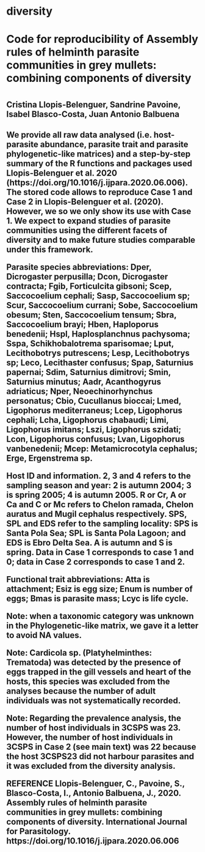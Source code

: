 # diversity
<h1>Code for reproducibility of Assembly rules of helminth parasite communities in grey mullets: combining components of diversity<h1>
  <h2>Cristina Llopis-Belenguer, Sandrine Pavoine, Isabel Blasco-Costa, Juan Antonio Balbuena<h2>
    <p>We provide all raw data analysed (i.e. host-parasite abundance, parasite trait and parasite phylogenetic-like matrices) and a step-by-step summary of the R functions and packages used Llopis-Belenguer et al. 2020 (https://doi.org/10.1016/j.ijpara.2020.06.006). The stored code allows to reproduce Case 1 and Case 2 in Llopis-Belenguer et al. (2020). However, we so we only show its use with Case 1. We expect to expand studies of parasite communities using the different facets of diversity and to make future studies comparable under this framework.</p>

<p>Parasite species abbreviations: Dper, Dicrogaster perpusilla; Dcon, Dicrogaster contracta; Fgib, Forticulcita gibsoni; Scep, Saccocoelium cephali; Sasp, Saccocoelium sp; Scur, Saccocoelium currani; Sobe, Saccocoelium obesum; Sten, Saccocoelium tensum; Sbra, Saccocoelium brayi; Hben, Haploporus benedenii; Hspl, Haplosplanchnus pachysoma; Sspa, Schikhobalotrema sparisomae; Lput, Lecithobotrys putrescens; Lesp, Lecithobotrys sp; Leco, Lecithaster confusus; Spap, Saturnius papernai; Sdim, Saturnius dimitrovi; Smin, Saturnius minutus; Aadr, Acanthogyrus adriaticus; Nper, Neoechinorhynchus personatus; Cbio, Cucullanus bioccai; Lmed, Ligophorus  mediterraneus; Lcep, Ligophorus cephali; Lcha, Ligophorus chabaudi; Limi, Ligophorus imitans; Lszi, Ligophorus szidati; Lcon, Ligophorus confusus; Lvan, Ligophorus vanbenedenii; Mcep: Metamicrocotyla cephalus; Erge, Ergenstrema sp.</p>

<p>Host ID and information. 2, 3 and 4 refers to the sampling season and year: 2 is autumn 2004; 3 is spring 2005; 4 is autumn 2005. R or Cr, A or Ca and C or Mc refers to Chelon ramada, Chelon auratus and Mugil cephalus respectively. SPS, SPL and EDS refer to the sampling locality: SPS is Santa Pola Sea; SPL is Santa Pola Lagoon; and EDS is Ebro Delta Sea. A is autumn and S is spring. Data in Case 1 corresponds to case 1 and 0; data in Case 2 corresponds to case 1 and 2.</p>

<p>Functional trait abbreviations: Atta is attachment; Esiz is egg size; Enum is number of eggs; Bmas is parasite mass; Lcyc is life cycle.</p>

<p>Note: when a taxonomic category was unknown in the Phylogenetic-like matrix, we gave it a letter to avoid NA values.</p>

<p>Note: Cardicola sp. (Platyhelminthes: Trematoda) was detected by the presence of eggs trapped in the gill vessels and heart of the hosts, this species was excluded from the analyses because the number of adult individuals was not systematically recorded.</p>

<p>Note: Regarding the prevalence analysis, the number of host individuals in 3CSPS was 23. However, the number of host individuals in 3CSPS in Case 2 (see main text) was 22 because the host 3CSPS23 did not harbour parasites and it was excluded from the diversity analysis.</p>

<p>REFERENCE
Llopis-Belenguer, C., Pavoine, S., Blasco-Costa, I., Antonio Balbuena, J., 2020. Assembly rules of helminth parasite communities in grey mullets: combining components of diversity. International Journal for Parasitology. https://doi.org/10.1016/j.ijpara.2020.06.006 </p>
